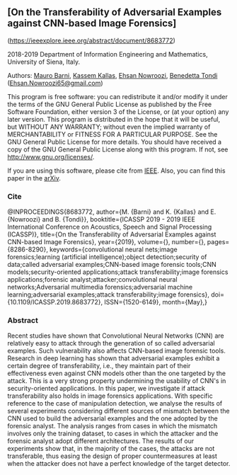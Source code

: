 ## [On the Transferability of Adversarial Examples against CNN-based Image Forensics]
(https://ieeexplore.ieee.org/abstract/document/8683772)

2018-2019 Department of Information Engineering and Mathematics, University of Siena, Italy.

Authors:  [Mauro Barni](https://scholar.google.it/citations?hl=en&user=ntRScY8AAAAJ), [Kassem Kallas](https://github.com/QsmQls), [Ehsan Nowroozi](https://scholar.google.com/citations?user=C0bNkP8AAAAJ&hl=en), [Benedetta Tondi](https://scholar.google.it/citations?hl=en&user=xpNEfq4AAAAJ)
(Ehsan.Nowroozi65@gmail.com)

This program is free software: you can redistribute it and/or modify it under the terms of the GNU General Public License as published by the Free Software Foundation, either version 3 of the License, or (at your option) any later version. This program is distributed in the hope that it will be useful, but WITHOUT ANY WARRANTY; without even the implied warranty of MERCHANTABILITY or FITNESS FOR A PARTICULAR PURPOSE.  See the GNU General Public License for more details. You should have received a copy of the GNU General Public License along with this program. If not, see <http://www.gnu.org/licenses/>.

If you are using this software, please cite from [IEEE](https://ieeexplore.ieee.org/abstract/document/8683772). Also, you can find this paper in the [arXiv](https://arxiv.org/abs/1811.01629).

### Cite
@INPROCEEDINGS{8683772,
author={M. {Barni} and K. {Kallas} and E. {Nowroozi} and B. {Tondi}},
booktitle={ICASSP 2019 - 2019 IEEE International Conference on Acoustics, Speech and Signal Processing (ICASSP)},
title={On the Transferability of Adversarial Examples against CNN-based Image Forensics},
year={2019},
volume={},
number={},
pages={8286-8290},
keywords={convolutional neural nets;image forensics;learning (artificial intelligence);object detection;security of data;called adversarial examples;CNN-based image forensic tools;CNN models;security-oriented applications;attack transferability;image forensics applications;forensic analyst;attacker;convolutional neural networks;Adversarial multimedia forensics;adversarial machine learning;adversarial examples;attack transferability;image forensics},
doi={10.1109/ICASSP.2019.8683772},
ISSN={1520-6149},
month={May},}

### Abstract
Recent studies have shown that Convolutional Neural Networks (CNN) are relatively easy to attack through the generation of so called adversarial examples. Such vulnerability also affects CNN-based image forensic tools. Research in deep learning has shown that adversarial examples exhibit a certain degree of transferability, i.e., they maintain part of their effectiveness even against CNN models other than the one targeted by the attack. This is a very strong property undermining the usability of CNN's in security-oriented applications. In this paper, we investigate if attack transferability also holds in image forensics applications. With specific reference to the case of manipulation detection, we analyse the results of several experiments considering different sources of mismatch between the CNN used to build the adversarial examples and the one adopted by the forensic analyst. The analysis ranges from cases in which the mismatch involves only the training dataset, to cases in which the attacker and the forensic analyst adopt different architectures. The results of our experiments show that, in the majority of the cases, the attacks are not transferable, thus easing the design of proper countermeasures at least when the attacker does not have a perfect knowledge of the target detector.


